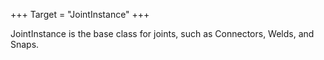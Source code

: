+++
Target = "JointInstance"
+++

JointInstance is the base class for joints, such as Connectors, Welds, and Snaps.